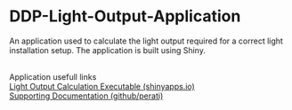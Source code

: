 # DDP-Light-Output-Application
An application used to calculate the light output required for a correct light installation setup. The application is built using Shiny.<br><br>

Application usefull links<br>
[Light Output Calculation Executable (shinyapps.io)](https://perati.shinyapps.io/appLight)<br>
[Supporting Documentation (github/perati)](https://github.com/perati/DDP-Light-Output-Application)
